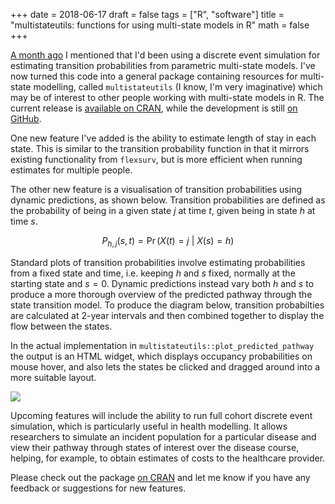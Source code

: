 +++
date = 2018-06-17
draft = false
tags = ["R", "software"]
title = "multistateutils: functions for using multi-state models in R"
math = false
+++

[A month ago](https://stuartlacy.co.uk/2018/04/20/rdes-discrete-event-simulation-in-r-for-estimating-transition-probabilities-from-a-multi-state-model/) I mentioned that I'd been using a discrete event simulation for estimating transition probabilities from parametric multi-state models.
I've now turned this code into a general package containing resources for multi-state modelling, called `multistateutils` (I know, I'm very imaginative) which may be of interest to other people working with multi-state models in R. The current release is [available on CRAN](https://cran.r-project.org/web/packages/multistateutils/index.html), while the development is still [on GitHub](https://github.com/stulacy/multistateutils). 

One new feature I've added is the ability to estimate length of stay in each state.
This is similar to the transition probability function in that it mirrors existing functionality from `flexsurv`, but is more efficient when running estimates for multiple people.

The other new feature is a visualisation of transition probabilities using dynamic predictions, as shown below. Transition probabilities are defined as the probability of being in a given state $j$ at time $t$, given being in state $h$ at time $s$.

$$P_{h,j}(s, t) = \Pr(X(t) = j\ |\ X(s) = h)$$

Standard plots of transition probabilities involve estimating probabilities from a fixed state and time, i.e. keeping $h$ and $s$ fixed, normally at the starting state and $s=0$.
Dynamic predictions instead vary both $h$ and $s$ to produce a more thorough overview of the predicted pathway through the state transition model.
To produce the diagram below, transition probabilties are calculated at 2-year intervals and then combined together to display the flow between the states.

In the actual implementation in `multistateutils::plot_predicted_pathway` the output is an HTML widget, which displays occupancy probabilities on mouse hover, and also lets the states be clicked and dragged around into a more suitable layout.

![](/img/multistateutils_20180607/state_pathway.png)

Upcoming features will include the ability to run full cohort discrete event simulation, which is particularly useful in health modelling. 
It allows researchers to simulate an incident population for a particular disease and view their pathway through states of interest over the disease course, helping, for example, to obtain estimates of costs to the healthcare provider.

Please check out the package [on CRAN](https://cran.r-project.org/web/packages/multistateutils/index.html) and let me know if you have any feedback or suggestions for new features.
